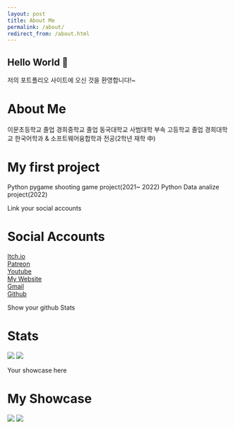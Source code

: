 ```yaml
---
layout: post
title: About Me
permalink: /about/
redirect_from: /about.html
---
```


## Hello World 👋

저의 포트폴리오 사이트에 오신 것을 환영합니다!~

# About Me

이문초등학교 졸업
경희중학교 졸업
동국대학교 사범대학 부속 고등학교 졸업
경희대학교 한국어학과 & 소프트웨어융합학과 전공(2학년 재학 中)

# My first project

Python pygame shooting game project(2021~ 2022)
Python Data analize project(2022) 

Link your social accounts
# Social Accounts
[Itch.io](#) \
[Patreon](#) \
[Youtube](#) \
[My Website](#) \
[Gmail](#) \
[Github](#)

Show your github Stats
# Stats
<p>
    <img src="https://github-readme-stats.vercel.app/api?username=NrdyBhu1&show_icons=true&layout=compact&bg_color=30,12c2e9,f64f59&title_color=fff&text_color=fff">
    <img src="https://github-readme-stats.vercel.app/api/top-langs/?username=NrdyBhu1&layout=compact&bg_color=30,1565C0,b92b27&title_color=fff&text_color=fff">
</p>

Your showcase here
# My Showcase
<p>
    <a href="https://github.com/Jekyll/jekyll"> <img src="https://github-readme-stats.vercel.app/api/pin/?username=Jekyll&repo=jekyll&show_owner=true&bg_color=30,e96443,904e95&title_color=fff&text_color=fff"></a>
    <a href="https://github.com/Jekyll/teams"> <img src="https://github-readme-stats.vercel.app/api/pin/?username=Jekyll&repo=teams&show_owner=true&bg_color=30,e96443,904e95&title_color=fff&text_color=fff"></a>
</p>

